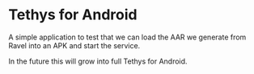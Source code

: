 # Tethys for Android

A simple application to test that we can load the AAR we generate
from Ravel into an APK and start the service.

In the future this will grow into full Tethys for Android.

